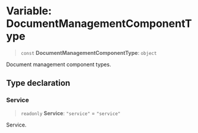 # Variable: DocumentManagementComponentType

> `const` **DocumentManagementComponentType**: `object`

Document management component types.

## Type declaration

### Service

> `readonly` **Service**: `"service"` = `"service"`

Service.
